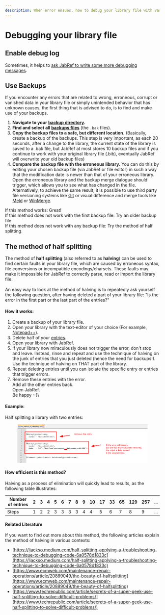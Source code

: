 ```yaml
---
description: When error ensues, how to debug your library file with various methods.
---
```


# Debugging your library file

## Enable debug log

Sometimes, it helps to [ask JabRef to write some more debugging messages](https://docs.jabref.org/advanced/commandline#debug-mode-debug).

## Use Backups

If you encounter any errors that are related to wrong, erroneous, corrupt or vanished data in your library file or simply unintended behavior that has unknown causes, the first thing that is advised to do, is to find and make use of your backups.

1. **Navigate to your** [**backup directory**](https://docs.jabref.org/advanced/autosave#where-can-i-find-the-backup-files)**.**
2. **Find and select all** [**backups files**](https://docs.jabref.org/advanced/autosave#what-are-.sav-.bak-and-.tmp-files) (the `.bak` files).
3. **Copy the backup files to a safe, but different location.** (Basically, create a backup of the backups. This step is very important, as each 20 seconds, after a change to the library, the current state of the library is saved to a .bak file, but JabRef at most stores 10 backup files and if you continue to work with your original library file (.bib), eventually JabRef will overwrite your old backup files)
4. **Compare the backup file with the erroneous library.** You can do this by editing your chosen backup file (via JabRef or file editor) in such a way that the modification date is newer than that of your erroneous library. Open the erroneous library and the backup merge dialogue should trigger, which allows you to see what has changed in the file. Alternatively, to achieve the same result, it is possible to use third party file versioning systems like [Git](https://git-scm.com/) or visual difference and merge tools like [Meld](https://meldmerge.org/) or [WinMerge](https://winmerge.org/).

If this method works: Great!\
If this method does not work with the first backup file: Try an older backup file\
If this method does not work with any backup file: Try the method of half splitting.

## The method of half splitting

The method of **half splitting** (also referred to as **halving**) can be used to find certain faults in your library file, which are caused by erroneous syntax, file conversions or incompatible encodings/charsets. These faults may make it impossible for JabRef to correctly parse, read or import the library file.\
\
An easy way to look at the method of halving is to repeatedly ask yourself the following question, after having deleted a part of your library file: "Is the error in the first part or the last part of the entries?"

#### **How it works:**

1. Create a backup of your library file.
2. Open your library with the text-editor of your choice (For example, [Notepad++](https://alternativeto.net/software/notepad-plus-plus/)).
3. Delete half of your [entries](https://docs.jabref.org/advanced/fields#standard-bibtex-format).
4. Open your library with JabRef.
5. If your library now miraculously does not trigger the error, don't stop and leave. Instead, rinse and repeat and use the technique of halving on the junk of entries that you just deleted (hence the need for backups!). Use the technique of halving on THAT part of the library.
6. Repeat deleting entries until you can isolate the specific entry or entries that trigger errors.
7. Remove these entries with the error.\
   Add all the other entries back.\
   Open JabRef.\
   Be happy :-)\\

#### **Example:**

Half splitting a library with two entries:

<figure><img src="../.gitbook/assets/half-splitting.png" alt=""><figcaption></figcaption></figure>

#### How efficient is this method?

Halving as a process of elimination will quickly lead to results, as the following table illustrates:

| Number of entries | 2 | 3 | 4 | 5 | 6 | 7 | 8 | 9 | 10 | 17 | 33 | 65 | 129 | 257 | ... |
| ----------------- | - | - | - | - | - | - | - | - | -- | -- | -- | -- | --- | --- | --- |
| Steps             | 1 | 2 | 2 | 3 | 3 | 3 | 3 | 4 | 4  | 5  | 6  | 7  | 8   | 9   | ... |

#### Related Literature

If you want to find out more about this method, the following articles explain the method of halving in various contexts:

* [https://ljackso.medium.com/half-splitting-applying-a-troubleshooting-technique-to-debugging-code-6a0578d1833c](https://ljackso.medium.com/half-splitting-applying-a-troubleshooting-technique-to-debugging-code-6a0578d1833c)
* [https://www.ecmweb.com/maintenance-repair-operations/article/20889049/the-beauty-of-halfsplitting](https://www.ecmweb.com/maintenance-repair-operations/article/20889049/the-beauty-of-halfsplitting)
* [https://www.techrepublic.com/article/secrets-of-a-super-geek-use-half-splitting-to-solve-difficult-problems/](https://www.techrepublic.com/article/secrets-of-a-super-geek-use-half-splitting-to-solve-difficult-problems/)
